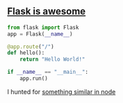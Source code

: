 ## [Flask is awesome](http://flask.pocoo.org/) ##

```python
from flask import Flask
app = Flask(__name__)

@app.route("/")
def hello():
    return "Hello World!"

if __name__ == "__main__":
    app.run()
```

I hunted for [something similar in node](hunted.md)
